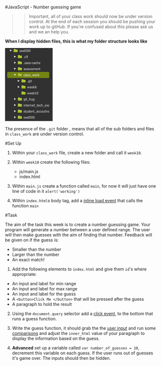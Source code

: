 #JavaScript - Number guessing game



>> Important, all of your class work should now be under version control. At the end of each session you should be pushing your work up to gitHub. If you're confused about this please ask us and we an help you. 

**When I display hidden files, this is what my folder structure looks like**

![assets/file_structure.png](assets/file_structure.png)

The presence of the `.git` folder , means that all of the sub folders and files in  `class_work` are under version control.


#Set Up 

1) Within your `class_work` file, create a new folder and call it `week10`.

2) Within `week10` create the following files:

	- js/main.js 
	- index.html
3) Within `main.js` create a function called `main`, for now it will just have one line of code in it `alert('working')`

4) Within `index.html`s body tag, add a [inline load event](#running-javaScript) that calls the function `main`

#Task 

The aim of the task this week is to create a number guessing game. Your program will generate a number between a user defined range. The user will then make guesses with the aim of finding that number. Feedback will be given on if the guess is:

- Smaller than the number
- Larger than the number 
- An exact match! 

1) Add the following elements to `index.html` and give them `id`'s where appropriate:

- An input and label for min range 
- An input and label for max range 
- An input and label for the guess 
- A `<button>Click Me </button>` that will be pressed after the guess 
- A paragraph to hold the result 


2) Using the `document.query` selector add a [click event](notes.md#accessing-the-dom), to the bottom that runs a guess function. 

3) Write the guess function, it should grab the the [user input](notes.md#accessing-the-dom) and run some [comparisons](notes.md/#conditional-statements) and adjust the `inner_html` value of your paragraph to display the information based on the guess. 

4) **Advanced** set up a variable called `var number_of_guesses = 10`, decrement this variable on each guess. If the user runs out of guesses it's game over. The inputs should then be hidden. 


